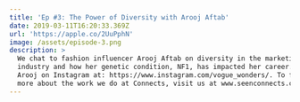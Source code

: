 ```yaml
---
title: 'Ep #3: The Power of Diversity with Arooj Aftab'
date: 2019-03-11T16:20:33.369Z
url: 'https://apple.co/2UuPphN'
image: /assets/episode-3.png
description: >
  We chat to fashion influencer Arooj Aftab on diversity in the marketing
  industry and how her genetic condition, NF1, has impacted her career. Find
  Arooj on Instagram at: https://www.instagram.com/vogue_wonders/. To find out
  more about the work we do at Connects, visit us at www.seenconnects.com.
---
```



